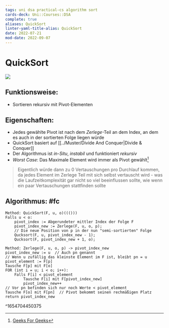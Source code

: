 ```yaml
---
tags: uni dsa practical-cs algorithm sort
cards-deck: Uni::Courses::DSA
complete: true
aliases: QuickSort
linter-yaml-title-alias: QuickSort
date: 2022-07-21
mod-date: 2022-09-07
---
```


# QuickSort
![](https://corte.si/posts/code/visualisingsorting/quick.png)

## Funktionsweise:
- Sortieren rekursiv mit Pivot-Elementen

## Eigenschaften:
- Jedes gewählte Pivot ist nach dem *Zerlege*-Teil an dem Index, an dem es auch in der sortierten Folge liegen würde
- QuickSort basiert auf [[../Muster/Divide And Conquer|Divide & Conquer]]
- Der Algorithmus ist *in-Situ*, *instabil* und funktioniert *rekursiv*
- *Worst Case*: Das Maximale Element wird immer als Pivot gewählt[^1]
> Eigentlich würde dann zu 0 Vertauschungen pro Durchlauf kommen, da jedes Element im Zerlege Teil mit sich selbst vertauscht wird - was die Laufzeitkomplexität gar nicht so viel beeinflussen sollte, wie wenn ein paar Vertauschungen stattfinden sollte

## Algorithmus: #fc
```
Method: QuickSort(F, u, o)((()))
Falls u < o:
	pivot_index := Abgerundeter mittler Index der Folge F
	pivot_index_new := Zerlege(F, u, o, p);
	// Die neue Position von p in der nun "semi-sortierten" Folge
	Qucksort(F, u, pivot_index_new - 1);
	Qucksort(F, pivot_index_new + 1, o);
```
```
Method: Zerlege(F, u, o, p) -> pivot_index_new
pivot_index_new := u  // Auch pn genannt
// Wenn u zufällig das kleinste Element im F ist, bleibt pn = u
pivot_element := F[p]
Tausche F[p] mit F[o]
FOR (int i = u; i < o; i++):
	Falls F[i] < pivot_element
		Tausche F[i] mit F[pivot_index_new] 
		pivot_index_new++
// Vor pn befinden sich nur noch Werte < pivot_element
Tausche F[o] mit F[pn]  // Pivot bekommt seinen rechmäßigen Platz
return pivot_index_new
```
^1654704450375
[^1]:[Geeks For Geeks](https://www.geeksforgeeks.org/when-does-the-worst-case-of-quicksort-occur/)
